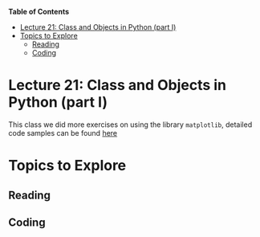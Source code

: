 
**Table of Contents**
- [Lecture 21: Class and Objects in Python (part I)](#lecture-21-class-and-objects-in-python-part-i)
- [Topics to Explore](#topics-to-explore)
  - [Reading](#reading)
  - [Coding](#coding)


# Lecture 21: Class and Objects in Python (part I)

This class we did more exercises on using the library `matplotlib`, detailed code samples can be found [here](./practice.ipynb)

# Topics to Explore

## Reading

## Coding
